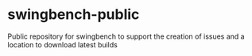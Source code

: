 # swingbench-public
Public repository for swingbench to support the creation of issues and a location to download latest builds
